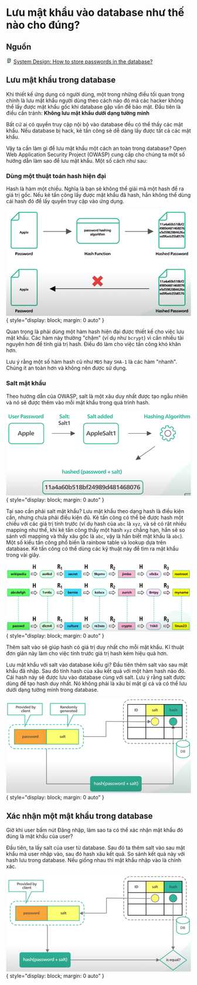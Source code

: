 # Lưu mật khẩu vào database như thế nào cho đúng?

## Nguồn

<img src="../../../img/bytebytego.png" width="16" height="16"/> [System Design: How to store passwords in the database?](https://www.youtube.com/watch?v=zt8Cocdy15c)

## Lưu mật khẩu trong database

Khi thiết kế ứng dụng có người dùng, một trong những điều tối quan trọng chính là lưu mật khẩu người dùng theo cách nào đó mà các hacker không thể lấy được mật khẩu gốc khi database gặp vấn đề bảo mật. Đầu tiên là điều cần tránh: **Không lưu mật khẩu dưới dạng tường minh**

Bất cứ ai có quyền truy cập nội bộ vào database đều có thể thấy các mật khẩu. Nếu database bị hack, kẻ tấn công sẽ dễ dàng lấy được tất cả các mật khẩu.

Vậy ta cần làm gì để lưu mật khẩu một cách an toàn trong database? Open Web Application Security Project (OWASP) cung cấp cho chúng ta một số hướng dẫn làm sao để lưu mật khẩu. Một số cách như sau:

### Dùng một thuật toán hash hiện đại

Hash là hàm một chiều. Nghĩa là bạn sẽ không thể giải mã một hash để ra giá trị gốc. Nếu kẻ tấn công lấy được mật khẩu đã hash, hắn không thể dùng cái hash đó để lấy quyền truy cập vào ứng dụng. 

![](figure1.png){ style="display: block; margin: 0 auto" }

Quan trọng là phải dùng một hàm hash hiện đại được thiết kế cho việc lưu mật khẩu. Các hàm này thường "chậm" (ví dụ như `bcrypt`) vì cần nhiều tài nguyên hơn để tính giá trị hash. Điều đó làm cho việc tấn công khó khăn hơn. 

Lưu ý rằng một số hàm hash cũ như `MD5` hay `SHA-1` là các hàm "nhanh". Chúng ít an toàn hơn và không nên được sử dụng.

### Salt mật khẩu

Theo hướng dẫn của OWASP, salt là một xâu duy nhất được tạo ngẫu nhiên và nó sẽ được thêm vào mỗi mật khẩu trong quá trình hash.

![](figure2.png){ style="display: block; margin: 0 auto" }
  
Tại sao cần phải salt mật khẩu? Lưu mật khẩu theo dạng hash là điều kiện cần, nhưng chưa phải điều kiện đủ. Kẻ tấn công có thể bẻ được hash một chiều với các giá trị tính trước (ví dụ hash của `abc` là `xyz`, và sẽ có rât nhiều mapping như thế, khi kẻ tấn công thấy một hash `xyz` chẳng hạn, hắn sẽ so sánh với mapping và thấy xâu gốc là `abc`, vậy là hắn biết mật khẩu là `abc`). Một số kiểu tấn công phổ biến là rainbow table và lookup dựa trên database. Kẻ tấn công có thể dùng các kỹ thuật này để tìm ra mật khẩu trong vài giây.

![](figure3.png){ style="display: block; margin: 0 auto" }

Thêm salt vào sẽ giúp hash có giá trị duy nhất cho mỗi mật khẩu. Kĩ thuật đơn giản này làm cho việc tính trước giá trị hash kém hiệu quả hơn.

Lưu mật khẩu với salt vào database kiểu gì? Đầu tiên thêm salt vào sau mật khẩu đã nhập. Sau đó tính hash của xâu kết quả với một hàm hash nào đó. Cái hash này sẽ được lưu vào database cùng với salt. Lưu ý rằng salt được dùng để tạo hash duy nhất. Nó không phải là xâu bí mật gì cả và có thể lưu dưới dạng tường minh trong database.

![](figure4.png){ style="display: block; margin: 0 auto" }

## Xác nhận một mật khẩu trong database

Giờ khi user bấm nút Đăng nhập, làm sao ta có thể xác nhận mật khẩu đó đúng là mật khẩu của user?

Đầu tiên, ta lấy salt của user từ database. Sau đó ta thêm salt vào sau mật khẩu mà user nhập vào, sau đó hash xâu kết quả. So sánh kết quả này với hash lưu trong database. Nếu giống nhau thì mật khẩu nhập vào là chính xác.

![](figure5.png){ style="display: block; margin: 0 auto" }

